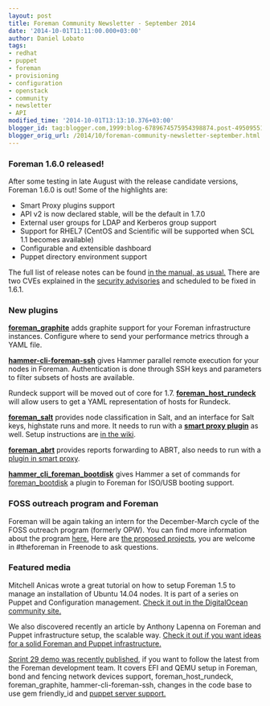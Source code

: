 ```yaml
---
layout: post
title: Foreman Community Newsletter - September 2014
date: '2014-10-01T11:11:00.000+03:00'
author: Daniel Lobato
tags:
- redhat
- puppet
- foreman
- provisioning
- configuration
- openstack
- community
- newsletter
- API
modified_time: '2014-10-01T13:13:10.376+03:00'
blogger_id: tag:blogger.com,1999:blog-6789674575954398874.post-4950955162759776515
blogger_orig_url: /2014/10/foreman-community-newsletter-september.html
---
```


<!--more-->

### Foreman 1.6.0 released!

After some testing in late August with the release candidate versions,
Foreman 1.6.0 is out! Some of the highlights are:  

-   Smart Proxy plugins support
-   API v2 is now declared stable, will be the default in 1.7.0
-   External user groups for LDAP and Kerberos group support
-   Support for RHEL7 (CentOS and Scientific will be supported when SCL
    1.1 becomes available)
-   Configurable and extensible dashboard
-   Puppet directory environment support

The full list of release notes can be found [in the manual, as
usual.](http://theforeman.org/manuals/1.6/index.html#Releasenotesfor1.6)
There are two CVEs explained in the [security
advisories](http://theforeman.org/security.html) and scheduled to be
fixed in 1.6.1.  

### New plugins

**[foreman\_graphite](https://github.com/theforeman/foreman_graphite)**
adds graphite support for your Foreman infrastructure instances.
Configure where to send your performance metrics through a YAML file.  
  
**[hammer-cli-foreman-ssh](https://github.com/theforeman/hammer-cli-foreman-ssh)**
gives Hammer parallel remote execution for your nodes in Foreman.
Authentication is done through SSH keys and parameters to filter subsets
of hosts are available.  
  
Rundeck support will be moved out of core for 1.7.
**[foreman\_host\_rundeck](https://github.com/theforeman/foreman_host_rundeck)**
will allow users to get a YAML representation of hosts for Rundeck.  
  
[**foreman\_salt**](https://github.com/theforeman/foreman_salt/)
provides node classification in Salt, and an interface for Salt keys,
highstate runs and more. It needs to run with a [**smart proxy
plugin**](https://github.com/theforeman/smart_proxy_salt/) as well.
Setup instructions are [in the
wiki](https://github.com/theforeman/foreman_salt/wiki).  
  
[**foreman\_abrt**](https://github.com/theforeman/foreman_abrt) provides
reports forwarding to ABRT, also needs to run with a [plugin in smart
proxy](https://github.com/theforeman/smart_proxy_abrt).  
  
[**hammer\_cli\_foreman\_bootdisk**](https://github.com/theforeman/hammer_cli_foreman_bootdisk)
gives Hammer a set of commands for
[foreman\_bootdisk](https://github.com/theforeman/foreman_bootdisk) a
plugin to Foreman for ISO/USB booting support.  

### FOSS outreach program and Foreman 

Foreman will be again taking an intern for the December-March cycle of
the FOSS outreach program (formerly OPW). You can find more information
about the program [here.](https://gnome.org/opw/) Here are [the proposed
projects](http://theforeman.org/gnomeopw.html), you are welcome in
\#theforeman in Freenode to ask questions.  

### Featured media 

Mitchell Anicas wrote a great tutorial on how to setup Foreman 1.5 to
manage an installation of Ubuntu 14.04 nodes. It is part of a series on
Puppet and Configuration management. [Check it out in the DigitalOcean
community
site.](https://www.digitalocean.com/community/tutorials/how-to-use-foreman-to-manage-puppet-nodes-on-ubuntu-14-04)  
  
We also discovered recently an article by Anthony Lapenna on Foreman and
Puppet infrastructure setup, the scalable way. [Check it out if you want
ideas for a solid Foreman and Puppet
infrastructure.](http://deviantony.wordpress.com/2014/06/21/setup-a-scalable-puppet-environment-with-foreman-on-ubuntu-12-04/)  
  
[Sprint 29 demo was recently
published](https://www.youtube.com/watch?v=D-gsgp1IDfA), if you want to
follow the latest from the Foreman development team. It covers EFI and
QEMU setup in Foreman, bond and fencing network devices support,
foreman\_host\_rundeck, foreman\_graphite, hammer-cli-foreman-ssh,
changes in the code base to use gem friendly\_id and [puppet server
support.](https://github.com/puppetlabs/puppet-server)

